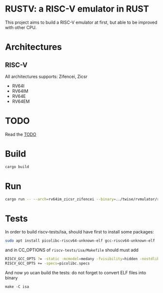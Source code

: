 # RUSTV: a RISC-V emulator in RUST

This project aims to build a RISC-V emulator at first, but able to be improved with other CPU.

# Architectures

## RISC-V

All architectures supports: Zifencei, Zicsr

- RV64I 
- RV64IM
- RV64E
- RV64EM

# TODO

Read the [TODO](./TODO.md)

# Build

```sh
cargo build
```

# Run

```sh
cargo run -- --arch=rv64im_zicsr_zifencei --binary=../twise/rvmulator/riscv-tests/isa/rv64ui-p-sw.bin
```

# Tests

In order to build riscv-tests/isa, should have first to install some packages:

```sh
sudo apt install picolibc-riscv64-unknown-elf gcc-riscv64-unknown-elf
```

and in CC_OPTIONS of `riscv-tests/isa/Makefile` should must add 

```sh
RISCV_GCC_OPTS ?= -static -mcmodel=medany -fvisibility=hidden -nostdlib -nostartfiles
RISCV_GCC_OPTS += -specs=picolibc.specs
```

And now yo ucan build the tests: do not forget to convert ELF files into binary
```
make -C isa
```